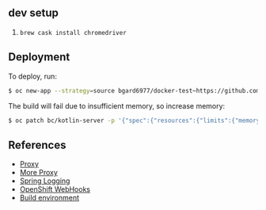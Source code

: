 
## dev setup

1. `brew cask install chromedriver`

## Deployment

To deploy, run:

```sh
$ oc new-app --strategy=source bgard6977/docker-test~https://github.com/bgard6977/kotlin-server
```

The build will fail due to insufficient memory, so increase memory:

```sh
$ oc patch bc/kotlin-server -p '{"spec":{"resources":{"limits":{"memory":"1Gi"}}}}'
```

## References

- [Proxy](https://juristr.com/blog/2016/11/configure-proxy-api-angular-cli/)
- [More Proxy](https://github.com/angular/angular-cli/blob/master/docs/documentation/stories/proxy.md)
- [Spring Logging](https://www.javadevjournal.com/spring/log-incoming-requests-spring/)
- [OpenShift WebHooks](https://docs.openshift.com/container-platform/3.5/dev_guide/builds/triggering_builds.html)
- [Build environment](https://github.com/bgard6977/docker-test)